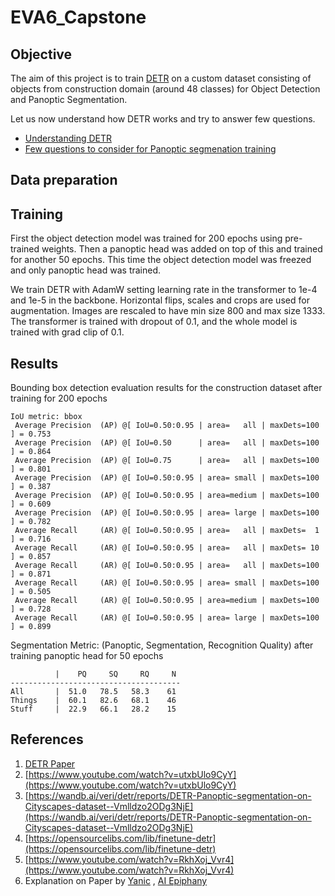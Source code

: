 # EVA6_Capstone
## Objective

The aim of this project is to train [DETR](https://github.com/facebookresearch/detr) on a custom dataset consisting of objects from construction domain (around 48 classes) for Object Detection and Panoptic Segmentation.

Let us now understand how DETR works and try to answer few questions.

- [Understanding DETR](./Part1/DetrExplanation.md)
- [Few questions to consider for Panoptic segmenation training](./Part1/README.md)



## Data preparation



## Training

First the object detection model was trained for 200 epochs using pre-trained weights. Then a panoptic head was added on top of this and trained for another 50 epochs. This time the object detection model was freezed and only panoptic head was trained.  

We train DETR with AdamW setting learning rate in the transformer to 1e-4 and 1e-5 in the backbone. Horizontal flips, scales and crops are used for augmentation. Images are rescaled to have min size 800 and max size 1333. The transformer is trained with dropout of 0.1, and the whole model is trained with grad clip of 0.1.



## Results

Bounding box detection evaluation results for the construction dataset after training for 200 epochs

```
IoU metric: bbox
 Average Precision  (AP) @[ IoU=0.50:0.95 | area=   all | maxDets=100 ] = 0.753
 Average Precision  (AP) @[ IoU=0.50      | area=   all | maxDets=100 ] = 0.864
 Average Precision  (AP) @[ IoU=0.75      | area=   all | maxDets=100 ] = 0.801
 Average Precision  (AP) @[ IoU=0.50:0.95 | area= small | maxDets=100 ] = 0.387
 Average Precision  (AP) @[ IoU=0.50:0.95 | area=medium | maxDets=100 ] = 0.609
 Average Precision  (AP) @[ IoU=0.50:0.95 | area= large | maxDets=100 ] = 0.782
 Average Recall     (AR) @[ IoU=0.50:0.95 | area=   all | maxDets=  1 ] = 0.716
 Average Recall     (AR) @[ IoU=0.50:0.95 | area=   all | maxDets= 10 ] = 0.857
 Average Recall     (AR) @[ IoU=0.50:0.95 | area=   all | maxDets=100 ] = 0.871
 Average Recall     (AR) @[ IoU=0.50:0.95 | area= small | maxDets=100 ] = 0.505
 Average Recall     (AR) @[ IoU=0.50:0.95 | area=medium | maxDets=100 ] = 0.728
 Average Recall     (AR) @[ IoU=0.50:0.95 | area= large | maxDets=100 ] = 0.899
```

Segmentation Metric: (Panoptic, Segmentation, Recognition Quality) after training panoptic head for 50 epochs

```
          |    PQ     SQ     RQ     N
--------------------------------------
All       |  51.0   78.5   58.3    61
Things    |  60.1   82.6   68.1    46
Stuff     |  22.9   66.1   28.2    15
```




## References
1. [DETR Paper](https://arxiv.org/abs/2005.12872)
2. [https://www.youtube.com/watch?v=utxbUlo9CyY](https://www.youtube.com/watch?v=utxbUlo9CyY)
3. [https://wandb.ai/veri/detr/reports/DETR-Panoptic-segmentation-on-Cityscapes-dataset--Vmlldzo2ODg3NjE](https://wandb.ai/veri/detr/reports/DETR-Panoptic-segmentation-on-Cityscapes-dataset--Vmlldzo2ODg3NjE)
4. [https://opensourcelibs.com/lib/finetune-detr](https://opensourcelibs.com/lib/finetune-detr)
5. [https://www.youtube.com/watch?v=RkhXoj_Vvr4](https://www.youtube.com/watch?v=RkhXoj_Vvr4)
6. Explanation on Paper by [Yanic](https://www.youtube.com/watch?v=T35ba_VXkMY) , [AI Epiphany](https://www.youtube.com/watch?v=BNx-wno-0-g)

